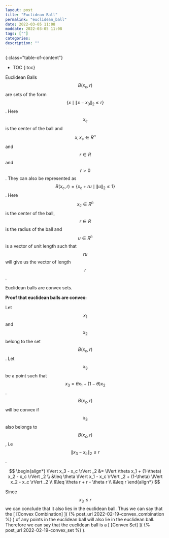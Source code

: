 ```yaml
---
layout: post
title: "Euclidean Ball"
permalink: "euclidean_ball"
date: 2022-03-05 11:08
moddate: 2022-03-05 11:08
tags: [""]
categories:
description: ""
---
```


{:class="table-of-content"}
* TOC 
{:toc}

Euclidean Balls $$B(x_c, r)$$ are sets of the form $$\{x \mid \lVert x-x_0
\rVert_{2} \leq r \}$$. Here $$x_c$$ is the center of the ball and $$x, x_c \in
R^n$$ and $$r \in R$$ and $$r \gt 0$$. They can also be represented as $$B(x_c,
r) = \{ x_c + ru  \mid \lVert u \rVert _2 \leq 1 \}$$. Here $$x_c \in R^n$$ is the
center of the ball, $$r \in R$$ is the radius of the ball and $$u \in R^n$$ is a
vector of unit length such that $$ru$$ will give us the vector of length $$r$$.

Euclidean balls are convex sets.

**Proof that euclidean balls are convex:**

Let $$x_1$$ and $$x_2$$ belong to the set $$B(x_c, r)$$. Let $$x_3$$ be a point
such that $$x_3 = \theta x_1 + (1-\theta) x_2$$. $$B(x_c, r)$$ will be convex if
$$x_3$$ also belongs to $$B(x_c, r)$$, i.e $$ \lVert x_3 - x_c \rVert _2 \leq
r$$.

$$
\begin{align*}
\lVert x_3 - x_c \rVert _2 &= \lVert \theta x_1 + (1-\theta) x_2 - x_c \rVert _2 \\
&\leq \theta \lVert x_1 - x_c \rVert _2 + (1-\theta) \lVert x_2 - x_c \rVert _2
\\
&\leq \theta r + r - \theta r \\
&\leq r
\end{align*}
$$

Since $$x_3 \leq r$$ we can conclude that it also lies in the euclidean ball.
Thus we can say that the [ [Convex Combination] ]( {% post_url
2022-02-19-convex_combination %} ) of any points in the euclidean ball will also
lie in the euclidean ball. Therefore we can say that the euclidean ball is a
[ [Convex Set] ]( {% post_url 2022-02-19-convex_set %} ).
